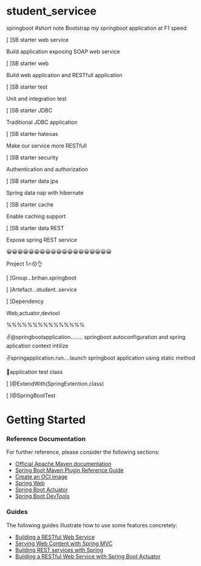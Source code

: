 # student_servicee
springboot
#short note
Bootstrap my springboot application at F1 speed

[  ]SB starter web service

Build application exposing SOAP web service

[  ]SB starter web

Build web application and RESTfull application

[  ]SB starter test

Unit and integration test

[  ]SB starter JDBC

Traditional JDBC application

[  ]SB  starter hateoas

Make our service more RESTfull

[  ]SB starter security

Authentication and authorization

[  ]SB starter data jpa

Spring data nap with hibernate

[  ]SB starter cache

Enable caching support

[  ]SB starter data REST

Expose spring REST service

😀😀😀😀😀😀😀😀😀😀😀😀😀😀😀😀😀😀😀


Project 1🔥😚👌

[  ]Group...brihan.springboot

[  ]Artefact...student..service

[  ]Dependency

Web,actuator,devtool

%%%%%%%%%%%%%%%

✌@springbootapplication........ springboot autoconfiguration and spring aplication context intilize

✌springapplication.run....launch springboot application using static method

👘application test class

[  ]@ExtendWith(SpringExtention.class)

[  ]@SpringBootTest










# Getting Started

### Reference Documentation
For further reference, please consider the following sections:

* [Official Apache Maven documentation](https://maven.apache.org/guides/index.html)
* [Spring Boot Maven Plugin Reference Guide](https://docs.spring.io/spring-boot/docs/2.7.11/maven-plugin/reference/html/)
* [Create an OCI image](https://docs.spring.io/spring-boot/docs/2.7.11/maven-plugin/reference/html/#build-image)
* [Spring Web](https://docs.spring.io/spring-boot/docs/2.7.11/reference/htmlsingle/#web)
* [Spring Boot Actuator](https://docs.spring.io/spring-boot/docs/2.7.11/reference/htmlsingle/#actuator)
* [Spring Boot DevTools](https://docs.spring.io/spring-boot/docs/2.7.11/reference/htmlsingle/#using.devtools)

### Guides
The following guides illustrate how to use some features concretely:

* [Building a RESTful Web Service](https://spring.io/guides/gs/rest-service/)
* [Serving Web Content with Spring MVC](https://spring.io/guides/gs/serving-web-content/)
* [Building REST services with Spring](https://spring.io/guides/tutorials/rest/)
* [Building a RESTful Web Service with Spring Boot Actuator](https://spring.io/guides/gs/actuator-service/)

